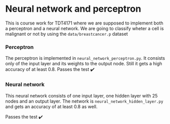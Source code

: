 # Neural network and perceptron
This is course work for TDT4171 where we are supposed to implement both a perceptron and a neural network. 
We are going to classify wheter a cell is malignant or not by using the <code>data/breastcancer.p</code> dataset

### Perceptron 
The perceptron is implemented in <code>neural_network_perceptron.py</code>. It consists only of the input layer and its weights to the output node. 
Still it gets a high accuracy of at least 0.8. 
Passes the test ✔️

### Neural network
This neural network consists of one input layer, one hidden layer with 25 nodes and an output layer. 
The network is <code>neural_network_hidden_layer.py</code> and gets an accuracy of at least 0.8 as well. 

Passes the test ✔️
